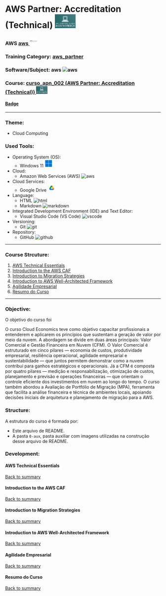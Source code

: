 # AWS Partner: Accreditation (Technical)   <img src="./0-aux/logo_course.png" alt="curso_apn_002" width="auto" height="45">

### AWS <a href="../../">aws   <img src="https://github.com/PedroHeeger/main/blob/main/0-aux/logos/plataforma/aws_skill_builder.png" alt="aws_skill_builder" width="auto" height="25"></a>
### Training Category: <a href="../../aws_partner/">aws_partner</a>
### Software/Subject: aws   <img src="https://cdn.jsdelivr.net/gh/devicons/devicon@latest/icons/amazonwebservices/amazonwebservices-original-wordmark.svg" alt="aws" width="auto" height="25">
### Course: <a href="./">curso_apn_002 (AWS Partner: Accreditation (Technical))   <img src="./0-aux/logo_course.png" alt="curso_apn_002" width="auto" height="25"></a>

#### <a href="https://www.credly.com/badges/9d6fd8e2-9d1b-4db5-b600-c37bceb8867d/public_url">Badge</a>

---

### Theme:
- Cloud Computing

### Used Tools:
- Operating System (OS): 
  - Windows 11   <img src="https://github.com/PedroHeeger/main/blob/main/0-aux/logos/software/windows11.png" alt="windows11" width="auto" height="25">
- Cloud:
  - Amazon Web Services (AWS)   <img src="https://cdn.jsdelivr.net/gh/devicons/devicon@latest/icons/amazonwebservices/amazonwebservices-original-wordmark.svg" alt="aws" width="auto" height="25">
- Cloud Services:
  - Google Drive   <img src="https://github.com/PedroHeeger/main/blob/main/0-aux/logos/software/google_drive.png" alt="google_drive" width="auto" height="25">
- Language:
  - HTML   <img src="https://cdn.jsdelivr.net/gh/devicons/devicon/icons/html5/html5-original.svg" alt="html" width="auto" height="25">
  - Markdown   <img src="https://cdn.jsdelivr.net/gh/devicons/devicon/icons/markdown/markdown-original.svg" alt="markdown" width="auto" height="25">
- Integrated Development Environment (IDE) and Text Editor:
  - Visual Studio Code (VS Code)   <img src="https://cdn.jsdelivr.net/gh/devicons/devicon/icons/vscode/vscode-original.svg" alt="vscode" width="auto" height="25">
- Versioning: 
  - Git   <img src="https://cdn.jsdelivr.net/gh/devicons/devicon/icons/git/git-original.svg" alt="git" width="auto" height="25">
- Repository:
  - GitHub   <img src="https://cdn.jsdelivr.net/gh/devicons/devicon/icons/github/github-original.svg" alt="github" width="auto" height="25">

---

<a name="item0"><h3>Course Strcuture:</h3></a>


1. <a href="#item01">AWS Technical Essentials</a><br>
2. <a href="#item02">Introduction to the AWS CAF</a><br>
3. <a href="#item03">Introduction to Migration Strategies</a><br>
4. <a href="#item04">Introduction to AWS Well-Architected Framework</a><br>
5. <a href="#item05">Agilidade Empresarial</a><br>
6. <a href="#item09">Resumo do Curso</a><br>

---

### Objective:
O objetivo do curso foi

O curso Cloud Economics teve como objetivo capacitar profissionais a entenderem e aplicarem os princípios que sustentam a geração de valor por meio da nuvem. A abordagem se divide em duas áreas principais: Valor Comercial e Gestão Financeira em Nuvem (CFM). O Valor Comercial é estruturado em cinco pilares — economia de custos, produtividade empresarial, resiliência operacional, agilidade empresarial e sustentabilidade — que juntos permitem demonstrar como a nuvem contribui para ganhos estratégicos e operacionais. Já a CFM é composta por quatro pilares — medição e responsabilização, otimização de custos, planejamento e previsão e operações financeiras — que orientam o controle eficiente dos investimentos em nuvem ao longo do tempo. O curso também abordou a Avaliação de Portfólio de Migração (MPA), ferramenta que facilita a análise financeira e técnica de ambientes locais, apoiando decisões iniciais de arquitetura e planejamento de migração para a AWS.

### Structure:
A estrutura do curso é formada por:
- Este arquivo de README.
- A pasta `0-aux`, pasta auxiliar com imagens utilizadas na construção desse arquivo de README. 

### Development:
<a name="item01"><h4>AWS Technical Essentials</h4></a>[Back to summary](#item0)






<a name="item02"><h4>Introduction to the AWS CAF</h4></a>[Back to summary](#item0)








<a name="item03"><h4>Introduction to Migration Strategies</h4></a>[Back to summary](#item0)








<a name="item04"><h4>Introduction to AWS Well-Architected Framework</h4></a>[Back to summary](#item0)






<a name="item05"><h4>Agilidade Empresarial</h4></a>[Back to summary](#item0)







<a name="item06"><h4>Resumo do Curso</h4></a>[Back to summary](#item0)

